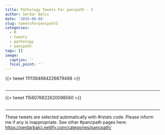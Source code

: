 ```yaml
---
title: Pathology Tweets For pancpath - 3
author: Serdar Balci
date: '2019-08-04'
slug: tweetsForpancpath3
categories:
  - R
  - tweets
  - pathology
  - pancpath
tags: []
image:
  caption: ''
  focal_point: ''
---
```



{{< tweet 1111384884226879488 >}}
<br>
<br>
<hr>
{{< tweet 1156076822620098560 >}}
<br>
<br>
<hr>


These tweets are selected automatically with #rstats code. Please inform me if any is inappropriate.
See other #pancpath pages here: https://serdarbalci.netlify.com/categories/pancpath/
